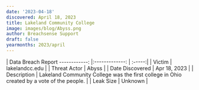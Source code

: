 ```yaml
---
date: '2023-04-18'
discovered: April 18, 2023
title: Lakeland Community College
image: images/blog/Abyss.png
author: Breachsense Support
draft: false
yearmonths: 2023/april
---
```



| Data Breach Report
------------:     |:-------------:    | :-----:|
| Victim      | lakelandcc.edu      | 
| Threat Actor      | Abyss      | 
| Date Discovered      | Apr 18, 2023      | 
| Description      | Lakeland Community College was the first college in Ohio created by a vote of the people.      | 
| Leak Size      | Unknown      | 

